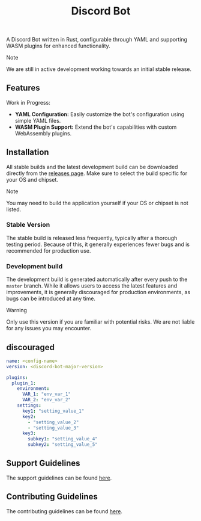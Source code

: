 <div align="center">
 <!-- <img src=".github/assets/logo.png" alt="Discord Bot Logo" height="100px"> -->
 <h1>Discord Bot</h1>
</div>

<br/>

A Discord Bot written in Rust, configurable through YAML and supporting WASM plugins for enhanced functionality.

> [!NOTE]  
> We are still in active development working towards an initial stable release.

## Features

Work in Progress:

- **YAML Configuration:** Easily customize the bot's configuration using simple YAML files.
- **WASM Plugin Support:** Extend the bot's capabilities with custom WebAssembly plugins.

## Installation

All stable builds and the latest development build can be downloaded directly from the [releases page](https://github.com/paperback-community/discord-bot/releases). Make sure to select the build specific for your OS and chipset.

> [!NOTE]  
> You may need to build the application yourself if your OS or chipset is not listed.

### Stable Version

The stable build is released less frequently, typically after a thorough testing period. Because of this, it generally experiences fewer bugs and is recommended for production use.

### Development build

The development build is generated automatically after every push to the `master` branch. While it allows users to access the latest features and improvements, it is generally discouraged for production environments, as bugs can be introduced at any time.

> [!WARNING]  
> Only use this version if you are familiar with potential risks. We are not liable for any issues you may encounter.

## discouraged

```yaml
name: <config-name>
version: <discord-bot-major-version>

plugins:
  plugin_1:
    environment:
      VAR_1: "env_var_1"
      VAR_2: "env_var_2"
    settings:
      key1: "setting_value_1"
      key2:
        - "setting_value_2"
        - "setting_value_3"
      key3:
        subkey1: "setting_value_4"
        subkey2: "setting_value_5"
```

## Support Guidelines

The support guidelines can be found [here](https://github.com/paperback-community/discord-bot/blob/master/.github/SUPPORT.md).

## Contributing Guidelines

The contributing guidelines can be found [here](https://github.com/paperback-community/discord-bot/blob/master/.github/CONTRIBUTING.md).
